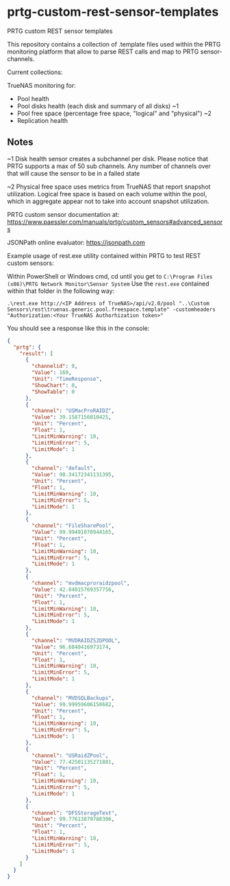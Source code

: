 # prtg-custom-rest-sensor-templates
PRTG custom REST sensor templates

This repository contains a collection of .template files used within the PRTG monitoring platform that allow to parse REST calls and map to PRTG sensor-channels.

Current collections:

TrueNAS monitoring for:

* Pool health
* Pool disks health (each disk and summary of all disks) ~1
* Pool free space (percentage free space, "logical" and "physical") ~2
* Replication health

## Notes

~1 Disk health sensor creates a subchannel per disk. Please notice that PRTG supports a max of 50 sub channels. Any number of channels over that will cause the sensor to be in a failed state

~2 Physical free space uses metrics from TrueNAS that report snapshot utilization. Logical free space is based on each volume within the pool, which in aggregate appear not to take into account snapshot utilization.

PRTG custom sensor documentation at: https://www.paessler.com/manuals/prtg/custom_sensors#advanced_sensors

JSONPath online evaluator: https://jsonpath.com

Example usage of rest.exe utility contained within PRTG to test REST custom sensors:

Within PowerShell or Windows cmd, cd until you get to ```C:\Program Files (x86)\PRTG Network Monitor\Sensor System```
Use the ```rest.exe``` contained within that folder in the following way:

```
.\rest.exe http://<IP Address of TrueNAS>/api/v2.0/pool "..\Custom Sensors\rest\truenas.generic.pool.freespace.template" -customheaders "Authorization:<Your TrueNAS Authorhization token>"
```

You should see a response like this in the console:

```json
{
  "prtg": {
    "result": [
      {
        "channelid": 0,
        "Value": 169,
        "Unit": "TimeResponse",
        "ShowChart": 0,
        "ShowTable": 0
      },
      {
        "channel": "USMacProRAIDZ",
        "Value": 39.1587156010425,
        "Unit": "Percent",
        "Float": 1,
        "LimitMinWarning": 10,
        "LimitMinError": 5,
        "LimitMode": 1
      },
      {
        "channel": "default",
        "Value": 98.34172341131395,
        "Unit": "Percent",
        "Float": 1,
        "LimitMinWarning": 10,
        "LimitMinError": 5,
        "LimitMode": 1
      },
      {
        "channel": "FileSharePool",
        "Value": 99.99491070944165,
        "Unit": "Percent",
        "Float": 1,
        "LimitMinWarning": 10,
        "LimitMinError": 5,
        "LimitMode": 1
      },
      {
        "channel": "mvdmacproraidzpool",
        "Value": 42.04015769357756,
        "Unit": "Percent",
        "Float": 1,
        "LimitMinWarning": 10,
        "LimitMinError": 5,
        "LimitMode": 1
      },
      {
        "channel": "MVDRAIDZS2DPOOL",
        "Value": 96.6840416973174,
        "Unit": "Percent",
        "Float": 1,
        "LimitMinWarning": 10,
        "LimitMinError": 5,
        "LimitMode": 1
      },
      {
        "channel": "MVDSQLBackups",
        "Value": 99.99959606150682,
        "Unit": "Percent",
        "Float": 1,
        "LimitMinWarning": 10,
        "LimitMinError": 5,
        "LimitMode": 1
      },
      {
        "channel": "USRaidZPool",
        "Value": 77.42501135271881,
        "Unit": "Percent",
        "Float": 1,
        "LimitMinWarning": 10,
        "LimitMinError": 5,
        "LimitMode": 1
      },
      {
        "channel": "DFSStorageTest",
        "Value": 99.77613879788306,
        "Unit": "Percent",
        "Float": 1,
        "LimitMinWarning": 10,
        "LimitMinError": 5,
        "LimitMode": 1
      }
    ]
  }
}
```